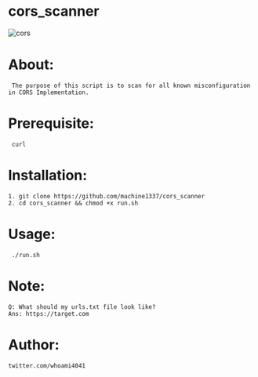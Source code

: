 # cors_scanner
![cors](https://user-images.githubusercontent.com/82051128/120067117-5bee4700-c093-11eb-8661-13f19c208f95.png)

# About:
     The purpose of this script is to scan for all known misconfiguration in CORS Implementation.
   
# Prerequisite:
     curl

# Installation:
    1. git clone https://github.com/machine1337/cors_scanner
    2. cd cors_scanner && chmod +x run.sh
    
 # Usage:
     ./run.sh
    
# Note:
    Q: What should my urls.txt file look like?
    Ans: https://target.com
    
# Author:
    twitter.com/whoami4041
